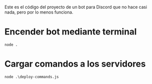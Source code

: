 Este es el código del proyecto de un bot para Discord que no hace casi nada, pero por lo menos funciona.

# Encender bot mediante terminal
    node .

# Cargar comandos a los servidores
    node .\deploy-commands.js